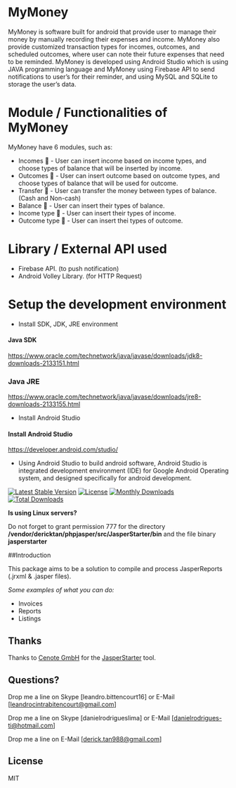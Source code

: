 # MyMoney
MyMoney is software built for android that provide user to manage their money by manually recording their expenses and income. MyMoney also provide customized transaction types for incomes, outcomes, and scheduled outcomes, where user can note their future expenses that need to be reminded. MyMoney is developed using Android Studio which is using JAVA programming language and MyMoney using Firebase API to send notifications to user’s for their reminder, and using MySQL and SQLite to storage the user’s data. 

# Module / Functionalities of MyMoney
MyMoney have 6 modules, such as:
*	Incomes
	- User can insert income based on income types, and choose types of balance that will be inserted by income. 
*	Outcomes
	- User can insert outcome based on outcome types, and choose types of balance that will be used for outcome. 
*	Transfer
	- User can transfer the money between types of balance.(Cash and Non-cash)
*	Balance
	- User can insert their types of balance.
* Income type 
	- User can insert their types of income.
*	Outcome type
	- User can insert thei types of outcome.

# Library / External API used
* Firebase API. (to push notification)
*	Android Volley Library. (for HTTP Request)

# Setup the development environment
* Install SDK, JDK, JRE  environment

#### Java SDK
https://www.oracle.com/technetwork/java/javase/downloads/jdk8-downloads-2133151.html

### Java JRE
https://www.oracle.com/technetwork/java/javase/downloads/jre8-downloads-2133155.html

* Install Android Studio
#### Install Android Studio
https://developer.android.com/studio/

*	Using Android Studio to build android software, Android Studio is integrated development environment (IDE) for Google Android Operating system, and designed specifically for android development.

[![Latest Stable Version](https://poser.pugx.org/dericktan/phpjasper/v/stable)](https://packagist.org/packages/dericktan/phpjasper)
[![License](https://poser.pugx.org/dericktan/phpjasper/license)](https://packagist.org/packages/dericktan/phpjasper)
[![Monthly Downloads](https://poser.pugx.org/dericktan/phpjasper/d/monthly)](https://packagist.org/packages/dericktan/phpjasper)
[![Total Downloads](https://poser.pugx.org/dericktan/phpjasper/downloads)](https://packagist.org/packages/dericktan/phpjasper)

**Is using Linux servers?**

Do not forget to grant permission 777 for the directory **/vendor/dericktan/phpjasper/src/JasperStarter/bin** and the file binary **jasperstarter**

##Introduction

This package aims to be a solution to compile and process JasperReports (.jrxml & .jasper files).

*Some examples of what you can do:*

* Invoices
* Reports
* Listings


## Thanks

Thanks to [Cenote GmbH](http://www.cenote.de/) for the [JasperStarter](http://jasperstarter.sourceforge.net/) tool.

## Questions?

Drop me a line on Skype [leandro.bittencourt16] or E-Mail [leandrocintrabitencourt@gmail.com]

Drop me a line on Skype [danielrodrigueslima] or E-Mail [danielrodrigues-ti@hotmail.com]

Drop me a line on E-Mail [derick.tan988@gmail.com]

## License

MIT
